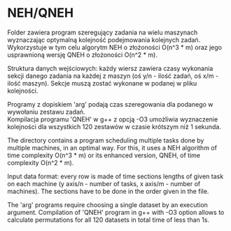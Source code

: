 # NEH/QNEH
Folder zawiera program szeregujący zadania na wielu maszynach wyznaczając optymalną kolejność podejmowania kolejnych zadań. Wykorzystuje w tym celu algorytm NEH o złożoności O(n^3 * m) oraz jego usprawnioną wersję QNEH o złożoności O(n^2 * m).

Struktura danych wejściowych: każdy wiersz zawiera czasy wykonania sekcji danego zadania na każdej z maszyn (oś y/n - ilość zadań, oś x/m - ilość maszyn). Sekcje muszą zostać wykonane w podanej w pliku kolejności.

Programy z dopiskiem 'arg' podają czas szeregowania dla podanego w wywołaniu zestawu zadań.  
Kompilacja programu 'QNEH' w g++ z opcją -O3 umożliwia wyznaczenie kolejności dla wszystkich 120 zestawów w czasie krótszym niż 1 sekunda.

The directory contains a program scheduling multiple tasks done by multiple machines, in an optimal way. For this, it uses a NEH algorithm of time complexity O(n^3 * m) or its enhanced version, QNEH, of time complexity O(n^2 * m).

Input data format: every row is made of time sections lengths of given task on each machine (y axis/n - number of tasks, x axis/m - number of machines). The sections have to be done in the order given in the file.

The 'arg' programs require choosing a single dataset by an execution argument. Compilation of 'QNEH' program in g++ with -O3 option allows to calculate permutations for all 120 datasets in total time of less than 1s.

